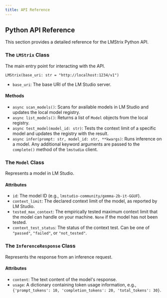 ```yaml
---
title: API Reference
---
```


## Python API Reference

This section provides a detailed reference for the LMStrix Python API.

### The `LMStrix` Class

The main entry point for interacting with the API.

`LMStrix(base_uri: str = "http://localhost:1234/v1")`

- `base_uri`: The base URI of the LM Studio server.

#### Methods

- `async scan_models()`: Scans for available models in LM Studio and updates the local model registry.
- `async list_models()`: Returns a list of `Model` objects from the local registry.
- `async test_model(model_id: str)`: Tests the context limit of a specific model and updates the registry with the result.
- `async infer(prompt: str, model_id: str, **kwargs)`: Runs inference on a model. Any additional keyword arguments are passed to the `complete()` method of the `lmstudio` client.

### The `Model` Class

Represents a model in LM Studio.

#### Attributes

- `id`: The model ID (e.g., `lmstudio-community/gemma-2b-it-GGUF`).
- `context_limit`: The declared context limit of the model, as reported by LM Studio.
- `tested_max_context`: The empirically tested maximum context limit that the model can handle on your machine. `None` if the model has not been tested.
- `context_test_status`: The status of the context test. Can be one of `"passed"`, `"failed"`, or `"not_tested"`.

### The `InferenceResponse` Class

Represents the response from an inference request.

#### Attributes

- `content`: The text content of the model's response.
- `usage`: A dictionary containing token usage information, e.g., `{'prompt_tokens': 10, 'completion_tokens': 20, 'total_tokens': 30}`.
